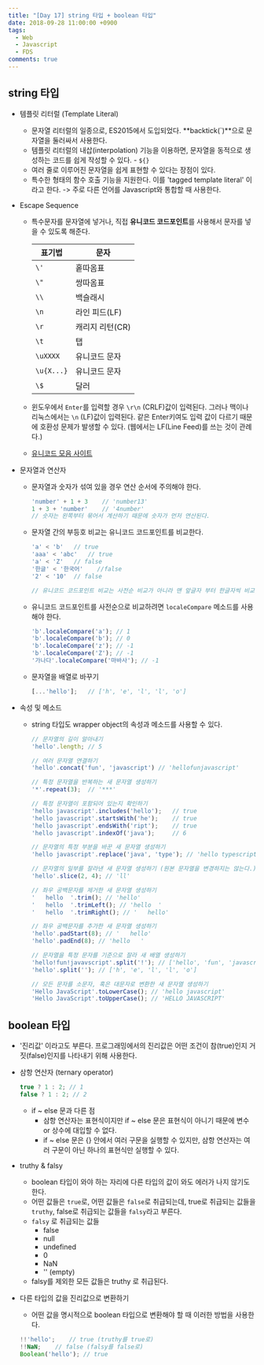 ```yaml
---
title: "[Day 17] string 타입 + boolean 타입"
date: 2018-09-28 11:00:00 +0900
tags:
  - Web
  - Javascript
  - FDS
comments: true
---
```


## string 타입

- 템플릿 리터럴 (Template Literal)

  - 문자열 리터럴의 일종으로, ES2015에서 도입되었다. **backtick(`)**으로 문자열을 둘러싸서 사용한다.
  - 템플릿 리터럴의 내삽(interpolation) 기능을 이용하면, 문자열을 동적으로 생성하는 코드를 쉽게 작성할 수 있다. - `${}`
  - 여러 줄로 이루어진 문자열을 쉽게 표현할 수 있다는 장점이 있다.
  - 특수한 형태의 함수 호출 기능을 지원한다. 이를 'tagged template literal' 이라고 한다. -> 주로 다른 언어를 Javascript와 통합할 때 사용한다.

- Escape Sequence

  - 특수문자를 문자열에 넣거나, 직접 **유니코드 코드포인트**를 사용해서 문자를 넣을 수 있도록 해준다.

    | 표기법     | 문자            |
    | ---------- | --------------- |
    | `\'`       | 홑따옴표        |
    | `\"`       | 쌍따옴표        |
    | `\\`       | 백슬래시        |
    | `\n`       | 라인 피드(LF)   |
    | `\r`       | 캐리지 리턴(CR) |
    | `\t`       | 탭              |
    | `\uXXXX`   | 유니코드 문자   |
    | `\u{X...}` | 유니코드 문자   |
    | `\$`       | 달러            |

  - 윈도우에서 `Enter`를 입력할 경우 `\r\n` (CRLF)값이 입력된다. 그러나 맥이나 리눅스에서는 `\n` (LF)값이 입력된다. 같은 Enter키여도 입력 값이 다르기 때문에 호환성 문제가 발생할 수 있다. (웹에서는 LF(Line Feed)를 쓰는 것이 관례다.)

  - [유니코드 모음 사이트](graphemica.com)

- 문자열과 연산자

  - 문자열과 숫자가 섞여 있을 경우 연산 순서에 주의해야 한다.

    ```js
    'number' + 1 + 3	// 'number13'
    1 + 3 + 'number'	// '4number'
    // 숫자는 왼쪽부터 묶어서 계산하기 때문에 숫자가 먼저 연산된다.
    ```

  - 문자열 간의 부등호 비교는 유니코드 코드포인트를 비교한다.

    ```js
    'a' < 'b'	// true
    'aaa' < 'abc'	// true
    'a' < 'Z'	// false
    '한글' < '한국어'	//false
    '2' < '10'	// false
    
    // 유니코드 코드포인트 비교는 사전순 비교가 아니라 맨 앞글자 부터 한글자씩 비교한다는 것을 주의해야 한다.
    ```

  - 유니코드 코드포인트를 사전순으로 비교하려면 `localeCompare` 메소드를 사용해야 한다.

    ```js
    'b'.localeCompare('a'); // 1
    'b'.localeCompare('b'); // 0
    'b'.localeCompare('z'); // -1
    'b'.localeCompare('Z'); // -1
    '가나다'.localeCompare('마바사'); // -1
    ```

  - 문자열을 배열로 바꾸기

    ```js
    [...'hello'];	// ['h', 'e', 'l', 'l', 'o']
    ```

- 속성 및 메소드

  - string 타입도 wrapper object의 속성과 메소드를 사용할 수 있다.

    ```js
    // 문자열의 길이 알아내기
    'hello'.length;	// 5
    
    // 여러 문자열 연결하기
    'hello'.concat('fun', 'javascript')	// 'hellofunjavascript'
    
    // 특정 문자열을 반복하는 새 문자열 생성하기
    '*'.repeat(3);	// '***'
    
    // 특정 문자열이 포함되어 있는지 확인하기
    'hello javascript'.includes('hello');	// true
    'hello javascript'.startsWith('he');	// true
    'hello javascript'.endsWith('ript');	// true
    'hello javascript'.indexOf('java');		// 6
    
    // 문자열의 특정 부분을 바꾼 새 문자열 생성하기
    'hello javascript'.replace('java', 'type'); // 'hello typescript'
    
    // 문자열의 일부를 잘라낸 새 문자열 생성하기 (원본 문자열을 변경하지는 않는다.)
    'hello'.slice(2, 4); // 'll'
    
    // 좌우 공백문자를 제거한 새 문자열 생성하기
    '   hello  '.trim(); // 'hello'
    '   hello  '.trimLeft(); // 'hello  '
    '   hello  '.trimRight(); // '   hello'
    
    // 좌우 공백문자를 추가한 새 문자열 생성하기
    'hello'.padStart(8); // '   hello'
    'hello'.padEnd(8); // 'hello   '
    
    // 문자열을 특정 문자를 기준으로 잘라 새 배열 생성하기
    'hello!fun!javavscript'.split('!'); // ['hello', 'fun', 'javascript']
    'hello'.split(''); // ['h', 'e', 'l', 'l', 'o']
    
    // 모든 문자를 소문자, 혹은 대문자로 변환한 새 문자열 생성하기
    'Hello JavaScript'.toLowerCase(); // 'hello javascript'
    'Hello JavaScript'.toUpperCase(); // 'HELLO JAVASCRIPT'
    ```

## boolean 타입

- '진리값' 이라고도 부른다. 프로그래밍에서의 진리값은 어떤 조건이 참(true)인지 거짓(false)인지를 나타내기 위해 사용한다.

- 삼항 연산자 (ternary operator)

  ```js
  true ? 1 : 2; // 1
  false ? 1 : 2; // 2
  ```

  - if ~ else 문과 다른 점
    - 삼항 연산자는 표현식이지만 if ~ else 문은 표현식이 아니기 때문에 변수 or 상수에 대입할 수 없다.
    - if ~ else 문은 {} 안에서 여러 구문을 실행할 수 있지만, 삼항 연산자는 여러 구문이 아닌 하나의 표현식만 실행할 수 있다.

- truthy & falsy

  - boolean 타입이 와야 하는 자리에 다른 타입의 값이 와도 에러가 나지 않기도 한다.
  - 어떤 값들은 `true`로, 어떤 값들은 `false`로 취급되는데, true로 취급되는 값들을 `truthy`, false로 취급되는 값들을 `falsy`라고 부른다.
  - `falsy` 로 취급되는 값들
    - false
    - null
    - undefined
    - 0
    - NaN
    - '' (empty)
  - falsy를 제외한 모든 값들은 truthy 로 취급된다.

- 다른 타입의 값을 진리값으로 변환하기

  - 어떤 값을 명시적으로 boolean 타입으로 변환해야 할 때 이러한 방법을 사용한다.

  ```js
  !!'hello';	// true	(truthy를 true로)
  !!NaN;	// false (falsy를 false로)
  Boolean('hello');	// true
  ```